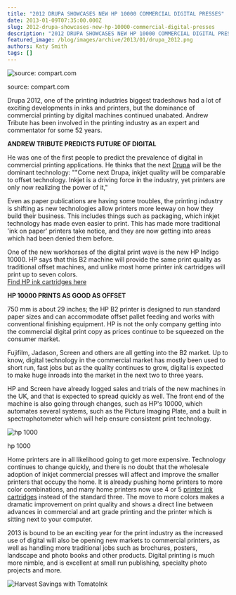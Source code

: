 ```yaml
---
title: "2012 DRUPA SHOWCASES NEW HP 10000 COMMERCIAL DIGITAL PRESSES"
date: 2013-01-09T07:35:00.000Z
slug: 2012-drupa-showcases-new-hp-10000-commercial-digital-presses
description: "2012 DRUPA SHOWCASES NEW HP 10000 COMMERCIAL DIGITAL PRESSES"
featured_image: /blog/images/archive/2013/01/drupa_2012.png
authors: Katy Smith
tags: []
---
```


![source: compart.com](/blog/images/archive/2013/01/drupa_2012-480x280.png)

source: compart.com

Drupa 2012, one of the printing industries biggest tradeshows had a lot of exciting developments in inks and printers, but the dominance of commercial printing by digital machines continued unabated. Andrew Tribute has been involved in the printing industry as an expert and commentator for some 52 years.

**ANDREW TRIBUTE PREDICTS FUTURE OF DIGITAL**

He was one of the first people to predict the prevalence of digital in commercial printing applications. He thinks that the next [Drupa](http://www.drupa.com/) will be the dominant technology: ""Come next Drupa, inkjet quality will be comparable to offset technology. Inkjet is a driving force in the industry, yet printers are only now realizing the power of it,"

Even as paper publications are having some troubles, the printing industry is shifting as new technologies allow printers more leeway on how they build their business. This includes things such as packaging, which inkjet technology has made even easier to print. This has made more traditional 'ink on paper' printers take notice, and they are now getting into areas which had been denied them before.

One of the new workhorses of the digital print wave is the new HP Indigo 10000\. HP says that this B2 machine will provide the same print quality as traditional offset machines, and unlike most home printer ink cartridges will print up to seven colors.  
[Find HP ink cartridges here](https://www.tomatoink.com/hp-printer-cartridges)

**HP 10000 PRINTS AS GOOD AS OFFSET**

750 mm is about 29 inches; the HP B2 printer is designed to run standard paper sizes and can accommodate offset pallet feeding and works with conventional finishing equipment. HP is not the only company getting into the commercial digital print copy as prices continue to be squeezed on the consumer market.

Fujifilm, Jadason, Screen and others are all getting into the B2 market. Up to know, digital technology in the commercial market has mostly been used to short run, fast jobs but as the quality continues to grow, digital is expected to make huge inroads into the market in the next two to three years.

HP and Screen have already logged sales and trials of the new machines in the UK, and that is expected to spread quickly as well. The front end of the machine is also going through changes, such as HP's 10000, which automates several systems, such as the Picture Imaging Plate, and a built in spectrophotometer which will help ensure consistent print technology.

![hp 1000](/blog/images/archive/2013/01/hp-1000.jpg)

hp 1000

Home printers are in all likelihood going to get more expensive. Technology continues to change quickly, and there is no doubt that the wholesale adoption of inkjet commercial presses will affect and improve the smaller printers that occupy the home. It is already pushing home printers to more color combinations, and many home printers now use 4 or 5 [printer ink cartridges](https://www.tomatoink.com/) instead of the standard three. The move to more colors makes a dramatic improvement on print quality and shows a direct line between advances in commercial and art grade printing and the printer which is sitting next to your computer.

2013 is bound to be an exciting year for the print industry as the increased use of digital will also be opening new markets to commercial printers, as well as handling more traditional jobs such as brochures, posters, landscape and photo books and other products. Digital printing is much more nimble, and is excellent at small run publishing, specialty photo projects and more.

![Harvest Savings with TomatoInk](/blog/images/archive/2013/06/generic_01-632x234.png)